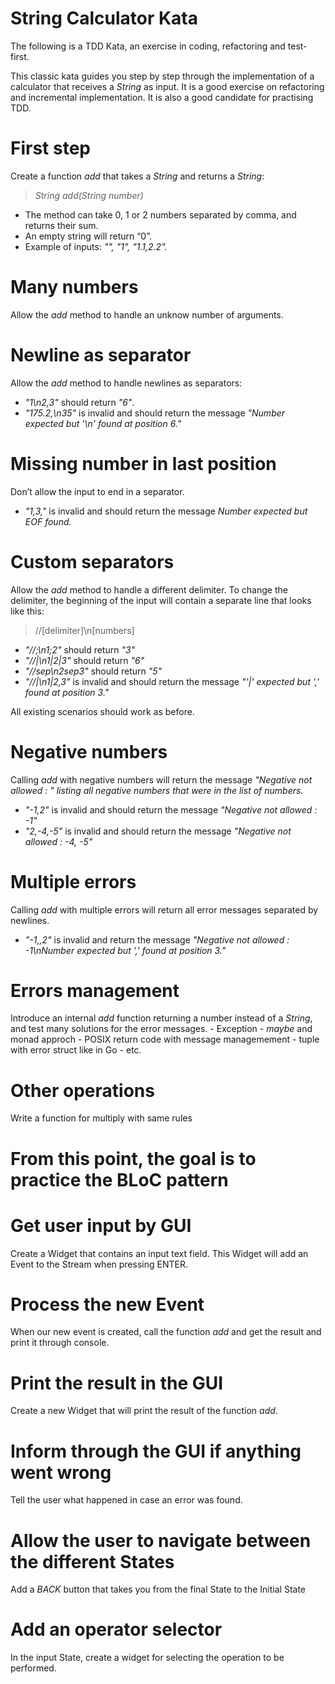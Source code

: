 # String Calculator Kata
The following is a TDD Kata, an exercise in coding, refactoring and test-first.

This classic kata guides you step by step through the implementation of a calculator that receives a *String* as input. It is a good exercise on refactoring and incremental implementation. It is also a good candidate for practising TDD.

# First step
Create a function *add* that takes a *String* and returns a *String*:

> *String add(String number)*
- The method can take 0, 1 or 2 numbers separated by comma, and returns their sum.
- An empty string will return “0”.
- Example of inputs: *"", "1", "1.1,2.2".*

# Many numbers
Allow the *add* method to handle an unknow number of arguments.

# Newline as separator
Allow the *add* method to handle newlines as separators:

- *"1\n2,3"* should return *"6"*.
- *"175.2,\n35"* is invalid and should return the message *"Number expected but '\n' found at position 6."*

# Missing number in last position
Don’t allow the input to end in a separator.

- *"1,3,"* is invalid and should return the message *Number expected but EOF found.*

# Custom separators
Allow the *add* method to handle a different delimiter. To change the delimiter, the beginning of the input will contain a separate line that looks like this:

> //[delimiter]\n[numbers]
- *"//;\n1;2"* should return *"3"*
- *"//|\n1|2|3"* should return *"6"*
- *"//sep\n2sep3"* should return *"5"*
- *"//|\n1|2,3"* is invalid and should return the message *"'|' expected but ',' found at position 3."*

All existing scenarios should work as before.

# Negative numbers
Calling *add* with negative numbers will return the message *"Negative not allowed : " listing all negative numbers that were in the list of numbers.*

- *"-1,2"* is invalid and should return the message *"Negative not allowed : -1"*
- *"2,-4,-5"* is invalid and should return the message *"Negative not allowed : -4, -5"*

# Multiple errors
Calling *add* with multiple errors will return all error messages separated by newlines.

- *"-1,,2"* is invalid and return the message *"Negative not allowed : -1\nNumber expected but ',' found at position 3."*

# Errors management
Introduce an internal *add* function returning a number instead of a *String*, and test many solutions for the error messages. - Exception - *maybe* and monad approch - POSIX return code with message managemement - tuple with error struct like in Go - etc.

# Other operations
Write a function for multiply with same rules


# 
# From this point, the goal is to practice the BLoC pattern
# 

# Get user input by GUI
Create a Widget that contains an input text field.
This Widget will add an Event to the Stream when pressing ENTER.

# Process the new Event
When our new event is created, call the function *add* and get the result and print it through console.

# Print the result in the GUI
Create a new Widget that will print the result of the function *add*.

# Inform through the GUI if anything went wrong
Tell the user what happened in case an error was found.

# Allow the user to navigate between the different States
Add a *BACK* button that takes you from the final State to the Initial State

# Add an operator selector
In the input State, create a widget for selecting the operation to be performed.